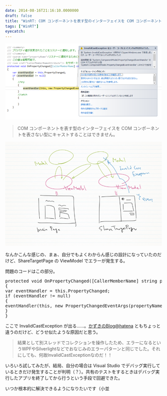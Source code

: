```yaml
---
date: 2014-08-16T21:16:10.0000000
draft: false
title: "WinRT: COM コンポーネントを表す型のインターフェイスを COM コンポーネントを表さない型にキャストすることはできません。"
tags: ["WinRT"]
eyecatch: 
---
```

<p><span itemscope itemtype="http://schema.org/Photograph"><img src="20140816205113.png" alt="f:id:daruyanagi:20140816205113p:plain" title="f:id:daruyanagi:20140816205113p:plain" class="hatena-fotolife" itemprop="image"></span><br />
</p>

<blockquote>
<p>COM コンポーネントを表す型のインターフェイスを COM コンポーネントを表さない型にキャストすることはできません。</p>

</blockquote>
<p><span itemscope itemtype="http://schema.org/Photograph"><img src="20140816210519.png" alt="f:id:daruyanagi:20140816210519p:plain" title="f:id:daruyanagi:20140816210519p:plain" class="hatena-fotolife" itemprop="image"></span></p><p>なんかこんな感じの、まぁ、自分でもよくわからん感じの設計になっていたのだけど、ShareTargetPage の ViewModel でエラーが発生する。</p><p>問題のコードはこの部分。</p>
<pre class="code lang-cs" data-lang="cs" data-unlink><span class="synType">protected</span> <span class="synType">void</span> OnPropertyChanged([CallerMemberName] <span class="synType">string</span> propertyName = <span class="synConstant">null</span>)
{
var eventHandler = <span class="synStatement">this</span>.PropertyChanged;
<span class="synStatement">if</span> (eventHandler != <span class="synConstant">null</span>)
{
eventHandler(<span class="synStatement">this</span>, <span class="synStatement">new</span> PropertyChangedEventArgs(propertyName));
}
}
</pre><p>ここで InvalidCastException が出る……。<a href="http://okazuki.hatenablog.com/entries/2012/10/13">&#x304B;&#x305A;&#x304D;&#x306E;Blog@hatena</a> ともちょっと違うのだけど、どうせ似たような原因だと思う。</p>

<blockquote>
<p>結果として別スレッドでコレクションを操作したため、エラーになるというWPFやSilverlightなどでおなじみのエラーパターンと同じでした。それにしても、何故InvalidCastExceptionなのだ！！</p>

</blockquote>
<p>いろいろ試してみたが、結局、自分の場合は Visual Studio でデバッグ実行しているときだけ発生することが判明（？）。共有のテストをするときはデバッグ実行したアプリを終了してから行うという手段で回避できた。</p><p>いつか根本的に解決できるようになりたいです（小並</p>
